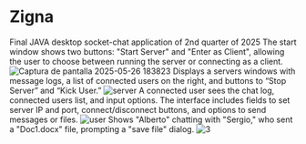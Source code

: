 # Zigna
Final JAVA desktop socket-chat application of 2nd quarter of 2025
The start window shows two buttons: 
"Start Server" and "Enter as Client", allowing the user to choose between running the server or connecting as a client.
![Captura de pantalla 2025-05-26 183823](https://github.com/user-attachments/assets/38f6651c-afe5-4e33-a051-768af99eb1d7)
Displays a servers windows with message logs, a list of connected users on the right, and buttons to “Stop Server” and “Kick User.” 
![server](https://github.com/user-attachments/assets/c643d634-629a-4132-859c-079903ab5fed)
A connected user sees the chat log, connected users list, and input options. 
The interface includes fields to set server IP and port, connect/disconnect buttons, and options to send messages or files.
![user](https://github.com/user-attachments/assets/f6cc4dc3-4242-4aee-a83d-5955a8e2ce6e)
Shows "Alberto" chatting with "Sergio," who sent a "Doc1.docx" file, prompting a "save file" dialog.
![3](https://github.com/user-attachments/assets/1fe2b69d-f2a3-4f72-9875-51596846ce4a)
